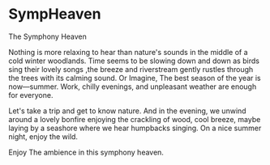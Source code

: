 # SympHeaven
The Symphony Heaven

Nothing is more relaxing to hear than nature's sounds in the middle of a cold winter woodlands.
Time seems to be slowing down and down as birds sing their lovely songs ,the breeze and riverstream gently rustles through the trees with its calming sound.
Or Imagine, The best season of the year is now—summer. Work, chilly evenings, and unpleasant weather are enough for everyone.

Let's take a trip and get to know nature. And in the evening, we unwind around a lovely bonfire enjoying the crackling of wood, cool breeze, maybe laying by a seashore where we hear humpbacks singing. On a nice summer night, enjoy the wild.

Enjoy The ambience in this symphony heaven.

